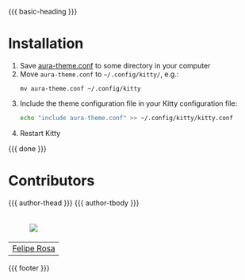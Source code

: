 {{{ basic-heading }}}

# Installation
1. Save [aura-theme.conf](aura-theme.conf) to some directory in your computer
2. Move `aura-theme.conf` to `~/.config/kitty/`, e.g.:
    ```
    mv aura-theme.conf ~/.config/kitty
    ```
3. Include the theme configuration file in your Kitty configuration file:
    ```sh
    echo "include aura-theme.conf" >> ~/.config/kitty/kitty.conf
    ```
4. Restart Kitty

{{{ done }}}

# Contributors
<table>
  <thead>
    <tr>
      <td valign="bottom">
        <p align="center">
          <a href="https://github.com/FelipeRosa">
            <img src="https://github.com/FelipeRosa.png?size=100" align="center" />
          </a>
        </p>
      </td>
      {{{ author-thead }}}
    </tr>
  </thead>

  <tbody>
    <tr>
      <td><a href="https://github.com/FelipeRosa">Felipe Rosa</a></td>
      {{{ author-tbody }}}
    </tr>
  </tbody>
</table>

{{{ footer }}}
